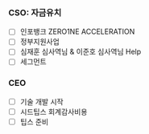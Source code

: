 ### CSO: 자금유치 
- [ ] 인포뱅크 ZERO1NE ACCELERATION
- [ ] 정부지원사업
- [ ] 심재훈 심사역님 & 이준호 심사역님 Help
- [ ] 세그먼트 

### CEO
- [ ] 기술 개발 시작
- [ ] 시드팁스 회계감사비용
- [ ] 팁스 준비